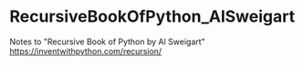 # RecursiveBookOfPython_AlSweigart
Notes to "Recursive Book of Python by Al Sweigart"
https://inventwithpython.com/recursion/
